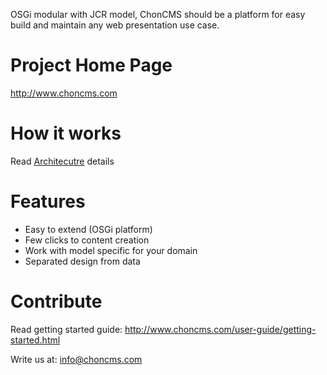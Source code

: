 OSGi modular with JCR model, ChonCMS should be a platform for easy build and maintain any web presentation use case.

# Project Home Page #
http://www.choncms.com

# How it works #
Read [Architecutre](http://www.choncms.com/development/architecture.html) details

# Features #
  * Easy to extend (OSGi platform)
  * Few clicks to content creation
  * Work with model specific for your domain
  * Separated design from data

# Contribute #
Read getting started guide:
http://www.choncms.com/user-guide/getting-started.html

Write us at: info@choncms.com
